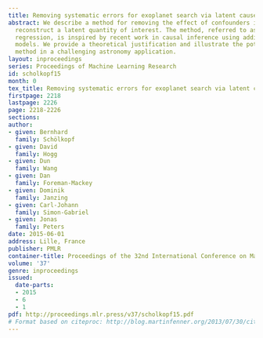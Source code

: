 ```yaml
---
title: Removing systematic errors for exoplanet search via latent causes
abstract: We describe a method for removing the effect of confounders in order to
  reconstruct a latent quantity of interest. The method, referred to as \em half-sibling
  regression, is inspired by recent work in causal inference using additive noise
  models. We provide a theoretical justification and illustrate the potential of the
  method in a challenging astronomy application.
layout: inproceedings
series: Proceedings of Machine Learning Research
id: scholkopf15
month: 0
tex_title: Removing systematic errors for exoplanet search via latent causes
firstpage: 2218
lastpage: 2226
page: 2218-2226
sections: 
author:
- given: Bernhard
  family: Schölkopf
- given: David
  family: Hogg
- given: Dun
  family: Wang
- given: Dan
  family: Foreman-Mackey
- given: Dominik
  family: Janzing
- given: Carl-Johann
  family: Simon-Gabriel
- given: Jonas
  family: Peters
date: 2015-06-01
address: Lille, France
publisher: PMLR
container-title: Proceedings of the 32nd International Conference on Machine Learning
volume: '37'
genre: inproceedings
issued:
  date-parts:
  - 2015
  - 6
  - 1
pdf: http://proceedings.mlr.press/v37/scholkopf15.pdf
# Format based on citeproc: http://blog.martinfenner.org/2013/07/30/citeproc-yaml-for-bibliographies/
---
```

